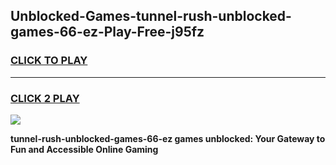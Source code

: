 
## Unblocked-Games-tunnel-rush-unblocked-games-66-ez-Play-Free-j95fz
<h3>
<a href="https://premium76.site?title=tunnel-rush-unblocked-games-66-ez&ref=20A">CLICK TO PLAY</a></h3>
<hr>

<h3>
<a href="https://premium76.site?title=tunnel-rush-unblocked-games-66-ez&ref=20A">CLICK 2 PLAY</a>
  
</h3>

<a href="https://premium76.site?title=tunnel-rush-unblocked-games-66-ez&ref=20A"><img src="https://clearcache.store/games.png"></a>


**tunnel-rush-unblocked-games-66-ez games unblocked: Your Gateway to Fun and Accessible Online Gaming**
